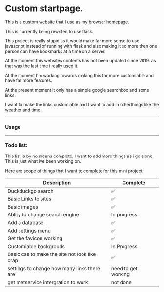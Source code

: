 # Custom startpage.
This is a custom website that I use as my browser homepage.

This is currently being rewriten to use flask.

This project is really stupid as it would make far more sense to use javascript instead of running with flask and also making it so more then one person can have bookmarks at a time on a server.

At the moment this websites contents has not been updated since 2019. as that was the last time i really used it.

At the moment I'm working towards making this far more customiable and have far more features.

At the present moment it only has a simple google searchbox and some links.

I want to make the links customiable and I want to add in otherthings like the weather and time.

---
### Usage




---
### Todo list:

This list is by no means complete. I want to add more things as i go alone. This is just what ive been working on.

Here are scope of things that I want to complete for this mini project:


| Description               | Complete |
|---|---|
|Duckduckgo search          | ✅ |
|Basic Links to sites       | ✅ |
|Basic images               | ✅ |
|Ablity to change search engine| In progress|
|Add a database             | ✅ |
|Add settings menu          |✅|
|Get the favicon working             | ✅ |
|Customiable backgrouds     | In Progress|
|Basic css to make the site not look like crap | ✅ |
|settings to change how many links there are |need to get working
|get metservice intergration to work| not done|
